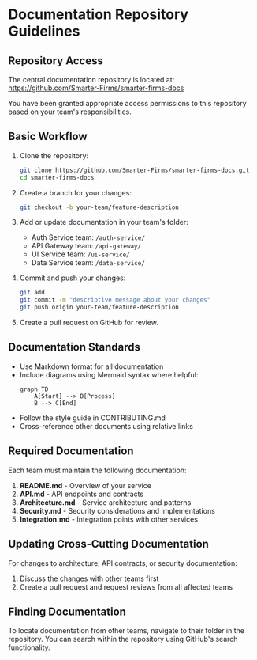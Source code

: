 # Documentation Repository Guidelines

## Repository Access

The central documentation repository is located at:
https://github.com/Smarter-Firms/smarter-firms-docs

You have been granted appropriate access permissions to this repository based on your team's responsibilities.

## Basic Workflow

1. Clone the repository:
   ```bash
   git clone https://github.com/Smarter-Firms/smarter-firms-docs.git
   cd smarter-firms-docs
   ```

2. Create a branch for your changes:
   ```bash
   git checkout -b your-team/feature-description
   ```

3. Add or update documentation in your team's folder:
   - Auth Service team: `/auth-service/`
   - API Gateway team: `/api-gateway/`
   - UI Service team: `/ui-service/`
   - Data Service team: `/data-service/`

4. Commit and push your changes:
   ```bash
   git add .
   git commit -m "descriptive message about your changes"
   git push origin your-team/feature-description
   ```

5. Create a pull request on GitHub for review.

## Documentation Standards

- Use Markdown format for all documentation
- Include diagrams using Mermaid syntax where helpful:
  ```mermaid
  graph TD
      A[Start] --> B[Process]
      B --> C[End]
  ```
- Follow the style guide in CONTRIBUTING.md
- Cross-reference other documents using relative links

## Required Documentation

Each team must maintain the following documentation:

1. **README.md** - Overview of your service
2. **API.md** - API endpoints and contracts
3. **Architecture.md** - Service architecture and patterns
4. **Security.md** - Security considerations and implementations
5. **Integration.md** - Integration points with other services

## Updating Cross-Cutting Documentation

For changes to architecture, API contracts, or security documentation:
1. Discuss the changes with other teams first
2. Create a pull request and request reviews from all affected teams

## Finding Documentation

To locate documentation from other teams, navigate to their folder in the repository.
You can search within the repository using GitHub's search functionality.
